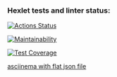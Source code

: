 ### Hexlet tests and linter status:
[![Actions Status](https://github.com/Chuvikovsky/frontend-project-46/actions/workflows/hexlet-check.yml/badge.svg)](https://github.com/Chuvikovsky/frontend-project-46/actions)

[![Maintainability](https://api.codeclimate.com/v1/badges/ac5bc88633fd5caebedd/maintainability)](https://codeclimate.com/github/Chuvikovsky/frontend-project-46/maintainability)

[![Test Coverage](https://api.codeclimate.com/v1/badges/ac5bc88633fd5caebedd/test_coverage)](https://codeclimate.com/github/Chuvikovsky/frontend-project-46/test_coverage)

[asciinema with flat json file](https://asciinema.org/a/N4hVylGldcCTFWzpTz4PwQaTg)
